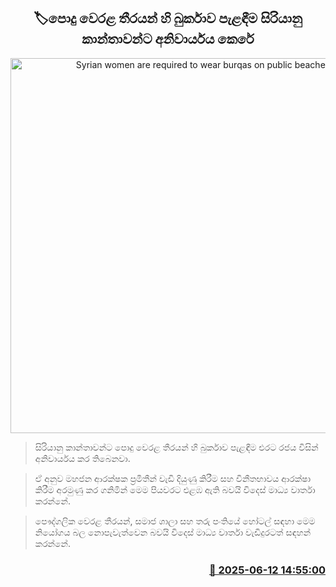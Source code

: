 <p align='center'><b><h2 align='center' title='Syrian women are required to wear burqas on public beaches'>🏷පොදු වෙරළ තීරයන් හි බුර්කාව පැළඳීම සිරියානු කාන්තාවන්ට අනිවාර්යය කෙරේ</h2></b></p>
<p align='center'><img src='https://helakuru.sgp1.cdn.digitaloceanspaces.com/esana/images/lib/burkinis-i.jpg' width='600' alt='Syrian women are required to wear burqas on public beaches'></p>

> සිරියානු කාන්තාවන්ට පොදු වෙරළ තීරයන් හි බුර්කාව පැළඳීම එරට රජය විසින් අනිවාර්යය කර තිබෙනවා.

> ඒ අනුව මහජන ආරක්ෂක ප්‍රමිතීන් වැඩි දියුණු කිරීම සහ විනීතභාවය ආරක්ෂා කිරීම අරමුණු කර ගනිමින් මෙම පියවරට එළඹ ඇති බවයි විදෙස් මාධ්‍ය වාර්තා කරන්නේ.

> පෞද්ගලික වෙරළ තීරයන්, සමාජ ශාලා සහ තරු පංතියේ හෝටල් සඳහා මෙම නියෝගය බල නොපැවැත්වෙන බවයි විදෙස් මාධ්‍ය වාර්තා වැඩිදුරටත් සඳහන් කරන්නේ.



<h3 align='right'><a href='https://www.helakuru.lk/esana/p/110932/'>📅 2025-06-12 14:55:00</a></h3>
